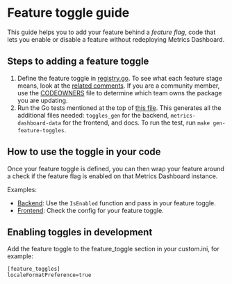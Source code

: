 # Feature toggle guide

This guide helps you to add your feature behind a _feature flag_, code that lets you enable or disable a feature without redeploying Metrics Dashboard.

## Steps to adding a feature toggle

1. Define the feature toggle in [registry.go](../pkg/services/featuremgmt/registry.go). To see what each feature stage means, look at the [related comments](../pkg/services/featuremgmt/features.go). If you are a community member, use the [CODEOWNERS](../.github/CODEOWNERS) file to determine which team owns the package you are updating.
2. Run the Go tests mentioned at the top of [this file](../pkg/services/featuremgmt/toggles_gen.go). This generates all the additional files needed: `toggles_gen` for the backend, `metrics-dashboard-data` for the frontend, and docs. To run the test, run `make gen-feature-toggles`.

## How to use the toggle in your code

Once your feature toggle is defined, you can then wrap your feature around a check if the feature flag is enabled on that Metrics Dashboard instance.

Examples:

- [Backend](https://github.com/metrics-dashboard/metrics-dashboard/blob/feb2b5878b3e3ec551d64872c35edec2a0187812/pkg/services/authn/clients/session.go#L57): Use the `IsEnabled` function and pass in your feature toggle.
- [Frontend](https://github.com/metrics-dashboard/metrics-dashboard/blob/feb2b5878b3e3ec551d64872c35edec2a0187812/public/app/features/search/service/folders.ts#L14): Check the config for your feature toggle.

## Enabling toggles in development

Add the feature toggle to the feature_toggle section in your custom.ini, for example:

```
[feature_toggles]
localeFormatPreference=true
```

